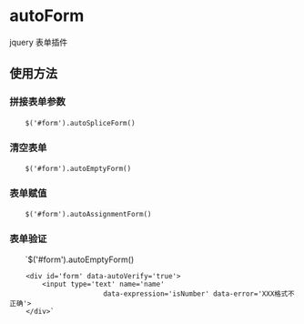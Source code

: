 # autoForm
jquery 表单插件

## 使用方法
### 拼接表单参数
        `$('#form').autoSpliceForm()`
       
### 清空表单
        `$('#form').autoEmptyForm()`
          
### 表单赋值
        `$('#form').autoAssignmentForm()`
        
### 表单验证  
        `$('#form').autoEmptyForm()
        
        <div id='form' data-autoVerify='true'>
            <input type='text' name='name'
                           data-expression='isNumber' data-error='XXX格式不正确'>
        </div>`
